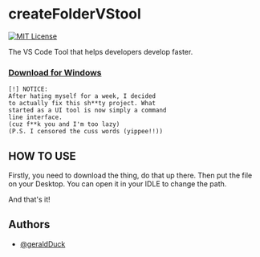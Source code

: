 # createFolderVStool
[![MIT License](https://img.shields.io/badge/License-MIT-green.svg)](https://choosealicense.com/licenses/mit/)

The VS Code Tool that helps developers develop faster.


### [Download for Windows](https://hcpipomawpcqsalbnegl.supabase.co/storage/v1/object/public/Personal/Make%20a%20File%20(VS%20Code%20Tool).py?download=)

```
[!] NOTICE:
After hating myself for a week, I decided
to actually fix this sh**ty project. What
started as a UI tool is now simply a command
line interface.
(cuz f**k you and I'm too lazy)
(P.S. I censored the cuss words (yippee!!))
``` 

## HOW TO USE
Firstly, you need to download the thing, do that up there. Then put the file on
your Desktop. You can open it in your IDLE to change the path.

And that's it!



## Authors

- [@geraldDuck](https://github.com/geraldDuck/)

